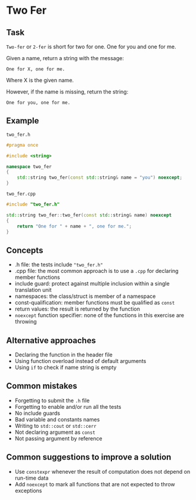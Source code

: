 # Two Fer

## Task

`Two-fer` or `2-fer` is short for two for one. One for you and one for me.

Given a name, return a string with the message:

    One for X, one for me.

Where X is the given name.

However, if the name is missing, return the string:

    One for you, one for me.

## Example

`two_fer.h`

```cpp
#pragma once

#include <string>

namespace two_fer
{
    std::string two_fer(const std::string& name = "you") noexcept;
}
```

`two_fer.cpp`

```cpp
#include "two_fer.h"

std::string two_fer::two_fer(const std::string& name) noexcept
{
    return "One for " + name + ", one for me.";
}
```

## Concepts

- .h file: the tests include `"two_fer.h"`
- .cpp file: the most common approach is to use a `.cpp` for declaring member functions
- include guard: protect against multiple inclusion within a single translation unit
- namespaces: the class/struct is member of a namespace
- const-qualification: member functions must be qualified as `const`
- return values: the result is returned by the function
- `noexcept` function specifier: none of the functions in this exercise are throwing

## Alternative approaches

- Declaring the function in the header file
- Using function overload instead of default arguments
- Using `if` to check if name string is empty

## Common mistakes

- Forgetting to submit the `.h` file
- Forgetting to enable and/or run all the tests
- No include guards
- Bad variable and constants names
- Writing to `std::cout` or `std::cerr`
- Not declaring argument as `const`
- Not passing argument by reference

## Common suggestions to improve a solution

- Use `constexpr` whenever the result of computation does not depend on run-time data
- Add `noexcept` to mark all functions that are not expected to throw exceptions
